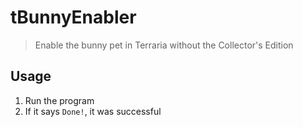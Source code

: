 # tBunnyEnabler

> Enable the bunny pet in Terraria without the Collector's Edition

## Usage

1. Run the program
2. If it says `Done!`, it was successful